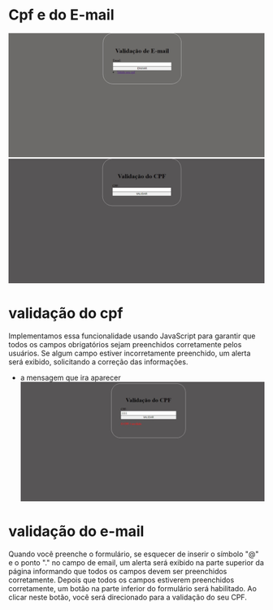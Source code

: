 # Cpf e do E-mail 
![telainicial](emailprint.jpeg) 
![telainicio](cpfprint.jpeg) 

# validação do cpf
 Implementamos essa funcionalidade usando JavaScript para garantir que todos os campos obrigatórios sejam preenchidos corretamente pelos usuários. Se algum campo estiver incorretamente preenchido, um alerta será exibido, solicitando a correção das informações.
 * a mensagem que ira aparecer 
 ![telainicio](invalido.jpeg)

 # validação do e-mail
 Quando você preenche o formulário, se esquecer de inserir o símbolo "@" e o ponto "." no campo de email, um alerta será exibido na parte superior da página informando que todos os campos devem ser preenchidos corretamente. Depois que todos os campos estiverem preenchidos corretamente, um botão na parte inferior do formulário será habilitado. Ao clicar neste botão, você será direcionado para a validação do seu CPF.

 


